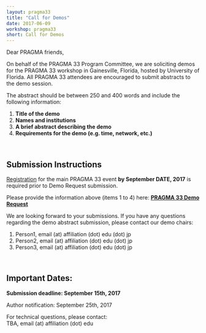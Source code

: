 ```yaml
---
layout: pragma33
title: "Call for Demos"
date: 2017-06-09
workshop: pragma33
short: Call for Demos
---
```


Dear PRAGMA friends,

On behalf of the PRAGMA 33 Program Committee, we are soliciting demos for the
PRAGMA 33 workshop in Gainesville, Florida, hosted by University of Florida.
All PRAGMA 33 attendees are encouraged to submit abstracts to the demo
session.
 
The abstract should be between 250 and 400 words and include the following
information: 

 1. **Title of the demo** 
 2. **Names and institutions** 
 3. **A brief abstract describing the demo** 
 4. **Requirements for the demo (e.g. time, network, etc.)**

<br>

## Submission Instructions

[Registration](http://www.pragma-grid.net/pragma33-registration/) for the main PRAGMA 33 
event **by September DATE, 2017** is required prior to Demo Request submission. 
<br />

Please provide the information above (items 1 to 4) here: **[PRAGMA 33 Demo Request](https://FIX.ME)**   

We are looking forward to your submissions. If you have any questions
regarding the demo abstract submission, please contact our demo chairs:

1. Person1, email (at) affiliation (dot) edu (dot) jp
2. Person2, email (at) affiliation (dot) edu (dot) jp
3. Person3, email (at) affiliation (dot) edu (dot) jp

<br>

## Important Dates:

**Submission deadline: September 15th, 2017** 

Author notification: September 25th, 2017 

For technical questions, please contact:
<br>
TBA, email (at) affiliation (dot)  edu

